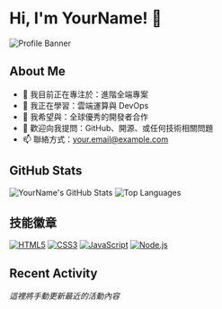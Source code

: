 <!-- README.md -->
# Hi, I'm YourName! 👋

![Profile Banner](https://your-banner-url.com/banner.png)

## About Me
- 🔭 我目前正在專注於：進階全端專案
- 🌱 我正在學習：雲端運算與 DevOps
- 👯 我希望與：全球優秀的開發者合作
- 💬 歡迎向我提問：GitHub、開源、或任何技術相關問題
- 📫 聯絡方式：your.email@example.com

## GitHub Stats
![YourName's GitHub Stats](https://github-readme-stats.vercel.app/api?username=YourName&show_icons=true&theme=radical)
![Top Languages](https://github-readme-stats.vercel.app/api/top-langs/?username=YourName&layout=compact&theme=radical)

## 技能徽章
[![HTML5](https://img.shields.io/badge/Skill-HTML5-orange)](https://developer.mozilla.org/en-US/docs/Web/HTML)
[![CSS3](https://img.shields.io/badge/Skill-CSS3-blue)](https://developer.mozilla.org/en-US/docs/Web/CSS)
[![JavaScript](https://img.shields.io/badge/Skill-JavaScript-yellow)](https://developer.mozilla.org/en-US/docs/Web/JavaScript)
[![Node.js](https://img.shields.io/badge/Skill-Node.js-green)](https://nodejs.org/)

## Recent Activity
<!-- START_SECTION:activity -->
*這裡將手動更新最近的活動內容*
<!-- END_SECTION:activity -->

